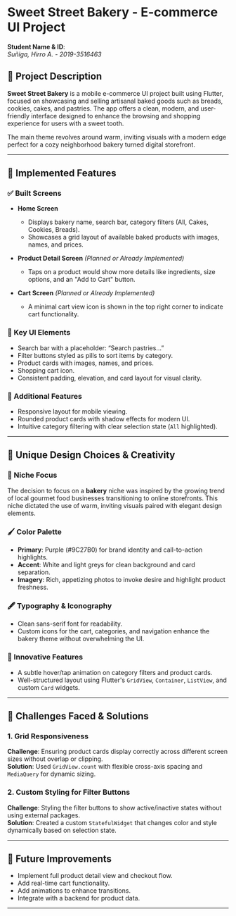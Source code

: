 # Sweet Street Bakery - E-commerce UI Project

**Student Name & ID**:  
*Suñiga, Hirro A. - 2019-3516463*

## 🧁 Project Description

**Sweet Street Bakery** is a mobile e-commerce UI project built using Flutter, focused on showcasing and selling artisanal baked goods such as breads, cookies, cakes, and pastries. The app offers a clean, modern, and user-friendly interface designed to enhance the browsing and shopping experience for users with a sweet tooth.

The main theme revolves around warm, inviting visuals with a modern edge perfect for a cozy neighborhood bakery turned digital storefront.

---

## 📱 Implemented Features

### ✅ Built Screens

- **Home Screen**  
  - Displays bakery name, search bar, category filters (All, Cakes, Cookies, Breads).
  - Showcases a grid layout of available baked products with images, names, and prices.

- **Product Detail Screen** *(Planned or Already Implemented)*  
  - Taps on a product would show more details like ingredients, size options, and an "Add to Cart" button.

- **Cart Screen** *(Planned or Already Implemented)*  
  - A minimal cart view icon is shown in the top right corner to indicate cart functionality.

### 🎯 Key UI Elements

- Search bar with a placeholder: “Search pastries…”
- Filter buttons styled as pills to sort items by category.
- Product cards with images, names, and prices.
- Shopping cart icon.
- Consistent padding, elevation, and card layout for visual clarity.

### 🔧 Additional Features

- Responsive layout for mobile viewing.
- Rounded product cards with shadow effects for modern UI.
- Intuitive category filtering with clear selection state (`All` highlighted).

---

## 🎨 Unique Design Choices & Creativity

### 🍰 Niche Focus
The decision to focus on a **bakery** niche was inspired by the growing trend of local gourmet food businesses transitioning to online storefronts. This niche dictated the use of warm, inviting visuals paired with elegant design elements.

### 🖌 Color Palette
- **Primary**: Purple (#9C27B0) for brand identity and call-to-action highlights.
- **Accent**: White and light greys for clean background and card separation.
- **Imagery**: Rich, appetizing photos to invoke desire and highlight product freshness.

### 🖋 Typography & Iconography
- Clean sans-serif font for readability.
- Custom icons for the cart, categories, and navigation enhance the bakery theme without overwhelming the UI.

### 🌟 Innovative Features
- A subtle hover/tap animation on category filters and product cards.
- Well-structured layout using Flutter's `GridView`, `Container`, `ListView`, and custom `Card` widgets.

---

## 🧠 Challenges Faced & Solutions

### 1. **Grid Responsiveness**
**Challenge**: Ensuring product cards display correctly across different screen sizes without overlap or clipping.  
**Solution**: Used `GridView.count` with flexible cross-axis spacing and `MediaQuery` for dynamic sizing.

### 2. **Custom Styling for Filter Buttons**
**Challenge**: Styling the filter buttons to show active/inactive states without using external packages.  
**Solution**: Created a custom `StatefulWidget` that changes color and style dynamically based on selection state.

---

## 🚀 Future Improvements

- Implement full product detail view and checkout flow.
- Add real-time cart functionality.
- Add animations to enhance transitions.
- Integrate with a backend for product data.

---
